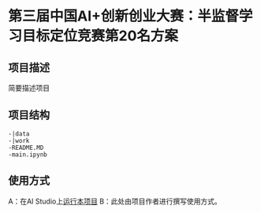 # 第三届中国AI+创新创业大赛：半监督学习目标定位竞赛第20名方案

## 项目描述
简要描述项目

## 项目结构
```
-|data
-|work
-README.MD
-main.ipynb
```
## 使用方式
A：在AI Studio上[运行本项目](https://aistudio.baidu.com/aistudio/usercenter)
B：此处由项目作者进行撰写使用方式。


